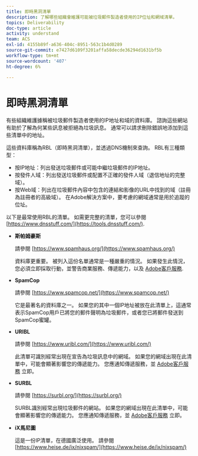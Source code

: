 ```yaml
---
title: 即時黑洞清單
description: 了解哪些組織會維護可能被垃圾郵件製造者使用的IP位址和網域清單。
topics: Deliverability
doc-type: article
activity: understand
team: ACS
exl-id: 4155b89f-a636-404c-8951-563c1b4d0289
source-git-commit: e7427d6109f3201affa58decde36294d1631bf5b
workflow-type: tm+mt
source-wordcount: '407'
ht-degree: 6%

---
```


# 即時黑洞清單

有些組織維護據稱被垃圾郵件製造者使用的IP地址和域的資料庫。 諮詢這些網站有助於了解為何某些訊息被拒絕為垃圾訊息。 通常可以請求刪除錯誤地添加到這些清單中的地址。

這些資料庫稱為RBL（即時黑洞清單），並透過DNS機制來查詢。 RBL有三種類型：

* 按IP地址：列出發送垃圾郵件或可能中繼垃圾郵件的IP地址。
* 按發件人域：列出發送垃圾郵件或配置不正確的發件人域（退信地址的完整域）。
* 按Web域：列出在垃圾郵件內容中包含的連結和影像的URL中找到的域（註冊為註冊者的高級域）。 在Adobe解決方案中，要考慮的網域通常是用於追蹤的位址。

以下是最常使用RBL的清單。 如需更完整的清單，您可以參閱 [https://www.dnsstuff.com/](https://tools.dnsstuff.com/).

* **斯帕姆豪斯**

   請參閱 [https://www.spamhaus.org/](https://www.spamhaus.org/)

   資料庫更重要。 被列入這份名單通常是一種嚴重的情況。 如果發生此情況，您必須立即採取行動，並警告商業服務、傳遞能力，以及 [Adobe客戶服務](https://helpx.adobe.com/tw/enterprise/admin-guide.html/enterprise/using/support-for-experience-cloud.ug.html).

* **SpamCop**

   請參閱 [https://www.spamcop.net/](https://www.spamcop.net/)

   它是最著名的資料庫之一。 如果您的其中一個IP地址被放在此清單上，這通常表示SpamCop用戶已將您的郵件聲明為垃圾郵件，或者您已將郵件發送到SpamCop蜜罐。

* **URIBL**

   請參閱 [https://www.uribl.com/](https://www.uribl.com/)

   此清單可識別經常出現在宣告為垃圾訊息中的網域。 如果您的網域出現在此清單中，可能會顯著影響您的傳遞能力。 您應通知傳遞服務，並 [Adobe客戶服務](https://helpx.adobe.com/enterprise/admin-guide.html/enterprise/using/support-for-experience-cloud.ug.html) 立即。

* **SURBL**

   請參閱 [https://surbl.org/](https://surbl.org/)

   SURBL識別經常出現垃圾郵件的網站。 如果您的網域出現在此清單中，可能會顯著影響您的傳遞能力。 您應通知傳遞服務，並 [Adobe客戶服務](https://helpx.adobe.com/enterprise/admin-guide.html/enterprise/using/support-for-experience-cloud.ug.html) 立即。

* **iX馬尼圖**

   這是一份IP清單，在德國廣泛使用。 請參閱 [https://www.heise.de/ix/nixspam/](https://www.heise.de/ix/nixspam/)

<!--* SORBS

  [https://www.nl.sorbs.net](https://www.nl.sorbs.net) compiles a list of IP addresses that are reputed to be dynamic IP address (i.e. attributed temporarily to ISP subscribers) or "open relay" addresses. Certain domains check whether the IP address of a sender is not listed on this site before accepting email. Checking the IP addresses on this site can prove useful.-->
